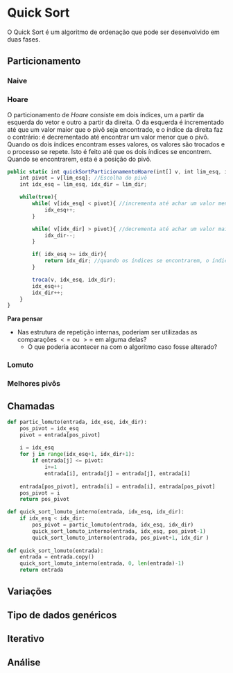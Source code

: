 # Quick Sort

O Quick Sort é um algoritmo de ordenação que pode ser desenvolvido em duas fases.

## Particionamento

### Naive

### Hoare

O particionamento de *Hoare* consiste em dois índices, um a partir da esquerda do vetor e outro a partir da direita. O da esquerda é incrementado até que um valor maior que o pivô seja encontrado, e o índice da direita faz o contrário: é decrementado até encontrar um valor menor que o pivô. Quando os dois índices encontram esses valores, os valores são trocados e o processo se repete. Isto é feito até que os dois índices se encontrem. Quando se encontrarem, esta é a posição do pivô.


```javascript
public static int quickSortParticionamentoHoare(int[] v, int lim_esq, int lim_dir){
    int pivot = v[lim_esq]; //Escolha do pivô
    int idx_esq = lim_esq, idx_dir = lim_dir;

    while(true){
        while( v[idx_esq] < pivot){ //incrementa até achar um valor menor
            idx_esq++;
        }

        while( v[idx_dir] > pivot){ //decrementa até achar um valor maior
            idx_dir--;
        }

        if( idx_esq >= idx_dir){
            return idx_dir; //quando os índices se encontrarem, o índice da direita terá o pivô
        }

        troca(v, idx_esq, idx_dir);
        idx_esq++;
        idx_dir++;
    }
}
```

**Para pensar**

- Nas estrutura de repetição internas, poderiam ser utilizadas as comparações $<=$ ou $>=$ em alguma delas?
    - O que poderia acontecer na  com o algoritmo caso fosse alterado?

### Lomuto

### Melhores pivôs

## Chamadas



```python
def partic_lomuto(entrada, idx_esq, idx_dir):
    pos_pivot = idx_esq
    pivot = entrada[pos_pivot]
    
    i = idx_esq
    for j in range(idx_esq+1, idx_dir+1):
        if entrada[j] <= pivot:
            i+=1
            entrada[i], entrada[j] = entrada[j], entrada[i]
        
    entrada[pos_pivot], entrada[i] = entrada[i], entrada[pos_pivot]
    pos_pivot = i
    return pos_pivot

def quick_sort_lomuto_interno(entrada, idx_esq, idx_dir):
    if idx_esq < idx_dir:
        pos_pivot = partic_lomuto(entrada, idx_esq, idx_dir)
        quick_sort_lomuto_interno(entrada, idx_esq, pos_pivot-1)
        quick_sort_lomuto_interno(entrada, pos_pivot+1, idx_dir )
    
def quick_sort_lomuto(entrada):
    entrada = entrada.copy()
    quick_sort_lomuto_interno(entrada, 0, len(entrada)-1)
    return entrada
```

## Variações

## Tipo de dados genéricos

## Iterativo

## Análise

